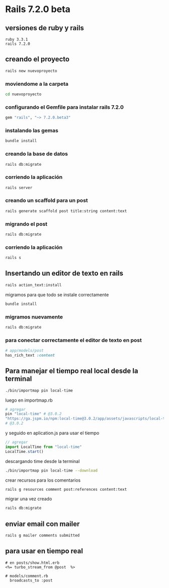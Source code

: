 # Rails 7.2.0 beta

## versiones de ruby y rails

```text
ruby 3.3.1
rails 7.2.0
```

## creando el proyecto

```bash
rails new nuevoproyecto
```

### moviendome a la carpeta

```bash
cd nuevoproyecto
```

### configurando el Gemfile para instalar rails 7.2.0

```ruby
gem "rails", "~> 7.2.0.beta3"
```

### instalando las gemas

```bash
bundle install
```

### creando la base de datos

```bash
rails db:migrate
```

### corriendo la aplicación

```bash
rails server
```

### creando un scaffold para un post

```bash
rails generate scaffold post title:string content:text
```

### migrando el post

```bash
rails db:migrate
```

### corriendo la aplicación

```bash
rails s
```

## Insertando un editor de texto en rails

```bash
rails action_text:install
```

migramos para que todo se instale correctamente

```bash
bundle install
```

### migramos nuevamente

```bash
rails db:migrate
```

### para conectar correctamente el editor de texto en post

```ruby
# app/models/post
has_rich_text :content
```

## Para manejar el tiempo real local desde la terminal

```bash
./bin/importmap pin local-time
```

luego en importmap.rb

```ruby
# agregar
pin "local-time" # @3.0.2
"https://ga.jspm.io/npm:local-time@3.0.2/app/assets/javascripts/local-time.es2017-esm.js"
# @3.0.2
```

y seguido en aplication.js para usar el tiempo

```js
// agregar
import LocalTime from "local-time"
LocalTime.start()
```

descargando time desde la terminal

```bash
./bin/importmap pin local-time --download
```

crear recursos para los comentarios

```bash
rails g resources comment post:references content:text
```

migrar una vez creado

```bash
rails db:migrate
```

## enviar email con mailer

```bash
rails g mailer comments submitted
```

## para usar en tiempo real

```erb
# en posts/show.html.erb
<%= turbo_stream_from @post  %>

# models/comment.rb
  broadcasts_to :post

```
